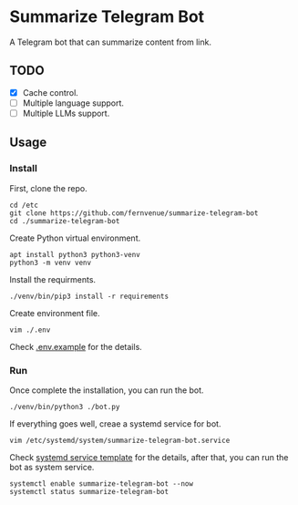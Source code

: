# Summarize Telegram Bot

A Telegram bot that can summarize content from link.

## TODO

- [x] Cache control.
- [ ] Multiple language support.
- [ ] Multiple LLMs support.

## Usage

### Install

First, clone the repo.

```
cd /etc
git clone https://github.com/fernvenue/summarize-telegram-bot
cd ./summarize-telegram-bot
```

Create Python virtual environment.

```
apt install python3 python3-venv
python3 -m venv venv
```

Install the requirments.

```
./venv/bin/pip3 install -r requirements
```

Create environment file.

```
vim ./.env
```

Check [.env.example](./.env.example) for the details.

### Run

Once complete the installation, you can run the bot.

```
./venv/bin/python3 ./bot.py
```

If everything goes well, creae a systemd service for bot.

```
vim /etc/systemd/system/summarize-telegram-bot.service
```

Check [systemd service template](./summarize-telegram-bot.service) for the details, after that, you can run the bot as system service.

```
systemctl enable summarize-telegram-bot --now
systemctl status summarize-telegram-bot
```
